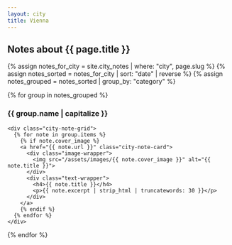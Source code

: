 ```yaml
---
layout: city
title: Vienna
---
```

<main class="page-wrapper city-page">
  <article>
<section>
  <h2>Notes about {{ page.title }}</h2>

  {% assign notes_for_city = site.city_notes | where: "city", page.slug %}
  {% assign notes_sorted = notes_for_city | sort: "date" | reverse %}
  {% assign notes_grouped = notes_sorted | group_by: "category" %}

  {% for group in notes_grouped %}
    <h3>{{ group.name | capitalize }}</h3>

    <div class="city-note-grid">
      {% for note in group.items %}
        {% if note.cover_image %}
        <a href="{{ note.url }}" class="city-note-card">
          <div class="image-wrapper">
            <img src="/assets/images/{{ note.cover_image }}" alt="{{ note.title }}">
          </div>
          <div class="text-wrapper">
            <h4>{{ note.title }}</h4>
            <p>{{ note.excerpt | strip_html | truncatewords: 30 }}</p>
          </div>
        </a>
        {% endif %}
      {% endfor %}
    </div>
  {% endfor %}
</section>

  </article>
</main>
